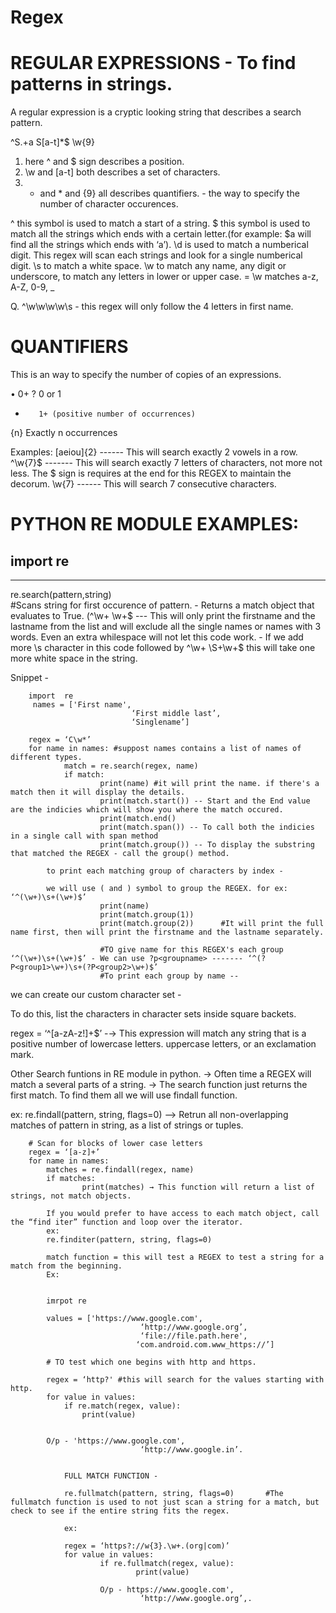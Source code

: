 # Regex
# REGULAR EXPRESSIONS - To find patterns in strings.
A regular expression is a cryptic looking string that describes a search pattern.

^S.+a
S[a-t]*$
\w{9}

1. here ^ and $ sign describes a position.
2.  \w and [a-t] both describes a set of characters.
3. + and * and {9} all describes quantifiers. - the way to specify the number of character occurences.


^ this symbol is used to match a start of a string.
$ this symbol is used to match all the strings which ends with a certain letter.(for example: $a will find all the strings which ends with ‘a’).
\d is used to match a numberical digit. This regex will scan each strings and look for a single numberical digit.
\s to match a white space.
\w to match any name, any digit or underscore, to match any letters in lower or upper case. = \w matches a-z, A-Z, 0-9, _


Q. ^\w\w\w\w\s  - this regex will only follow the 4 letters in first name.

# QUANTIFIERS

This is an way to specify the number of copies of an expressions.

•         0+
?         0 or 1
+        1+ (positive number of occurrences)
{n}     Exactly n occurrences


Examples:
[aeiou]{2}  ------ This will search exactly 2 vowels in a row.
^\w{7}$ ------- This will search exactly 7 letters of characters, not more not less. The $ sign is requires at the end for this REGEX to maintain the decorum.
\w{7} ------ This will search 7 consecutive characters.

# PYTHON RE MODULE EXAMPLES:

import re
-------
------

re.search(pattern,string)   
	#Scans string for first occurence of pattern.
		-  Returns a match object that evaluates to True. (^\w+ \w+$ --- This will only print the firstname and the lastname from the list and will exclude all the single names or names with 3 words. Even an extra whilespace will not let this code work.
		- If we add more \s character in this code followed by ^\w+ \S+\w+$ this will take one more white space in the string.
		
Snippet -

		import  re
		 names = ['First name', 
							   ‘First middle last’, 
							   ‘Singlename’]

		regex = ‘C\w*’
		for name in names: #suppost names contains a list of names of different types.
				match = re.search(regex, name)
				if match:
						print(name) #it will print the name. if there's a match then it will display the details.
						print(match.start()) -- Start and the End value are the indicies which will show you where the match occured.
						print(match.end()
						print(match.span()) -- To call both the indicies in a single call with span method
						print(match.group()) -- To display the substring that matched the REGEX - call the group() method.
						
			to print each matching group of characters by index - 
			
			we will use ( and ) symbol to group the REGEX. for ex: ‘^(\w+)\s+(\w+)$’
						print(name)
						print(match.group(1))
						print(match.group(2))      #It will print the full name first, then will print the firstname and the lastname separately.
						
						#TO give name for this REGEX's each group ‘^(\w+)\s+(\w+)$’ - We can use ?p<groupname> ------- ‘^(?P<group1>\w+)\s+(?P<group2>\w+)$’
						#To print each group by name --
						


we can create our custom character set -

To do this, list the characters in character sets inside square backets.

regex = ‘^[a-zA-z!]+$’ -→ This expression will match any string that is a positive number of lowercase letters. uppercase letters, or an exclamation mark.


Other Search funtions in RE module in python.
→  Often time a REGEX will match a several parts of a string. → The search function just returns the first match. To find them all we will use findall function.

ex:
		re.findall(pattern, string, flags=0)
		--> Retrun all non-overlapping matches of pattern in string, as a list of strings or tuples.
		
		# Scan for blocks of lower case letters
		regex = ‘[a-z]+’
		for name in names:
			matches = re.findall(regex, name)
			if matches:
					print(matches) → This function will return a list of strings, not match objects.
					
			If you would prefer to have access to each match object, call the “find iter” function and loop over the iterator.
			ex:
			re.finditer(pattern, string, flags=0)
			
			match function = this will test a REGEX to test a string for a match from the beginning. 
			Ex:
			
			
			imrpot re
			
			values = ['https://www.google.com',
								 ‘http://www.google.org’,
								 ‘file://file.path.here',
								‘com.android.com.www_https://’]
								
			# TO test which one begins with http and https.
			
			regex = ‘http?' #this will search for the values starting with http.
			for value in values:
				if re.match(regex, value):
					print(value)			
			
			
			O/p - 'https://www.google.com',
								 ‘http://www.google.in’.
								
								
				FULL MATCH FUNCTION -
				
				re.fullmatch(pattern, string, flags=0)       #The fullmatch function is used to not just scan a string for a match, but check to see if the entire string fits the regex.
				
				ex:
				
				regex = ‘https?://w{3}.\w+.(org|com)’
				for value in values:
						if re.fullmatch(regex, value):
								print(value)
								
						O/p - https://www.google.com',
								 ‘http://www.google.org’,.
